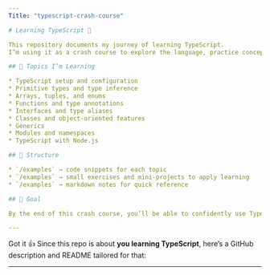 ```yaml
---
Title: "typescript-crash-course"

# Learning TypeScript 🚀

This repository documents my journey of learning TypeScript.
I’m using it as a crash course to explore the language, practice concepts, and build confidence transitioning from JavaScript to TypeScript.

## 📖 Topics I’m Learning

* TypeScript setup and configuration
* Primitive types and type inference
* Arrays, tuples, and enums
* Functions and type annotations
* Interfaces and type aliases
* Classes and object-oriented features
* Generics
* Modules and namespaces
* TypeScript with Node.js

## 📂 Structure

* `/examples` → code snippets for each topic
* `/examples` → small exercises and mini-projects to apply learning
* `/examples` → markdown notes for quick reference

## 🎯 Goal

By the end of this crash course, you’ll be able to confidently use TypeScript in your projects and write type-safe, maintainable code.

---
```


Got it 👍 Since this repo is about **you learning TypeScript**, here’s a GitHub description and README tailored for that:

---

